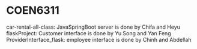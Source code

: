 # COEN6311
car-rental-all-class: JavaSpringBoot server is done by Chifa and Heyu
flaskProject: Customer interface is done by Yu Song and Yan Feng
ProviderInterface_flask: employee interface is done by Chinh and Abdellah
